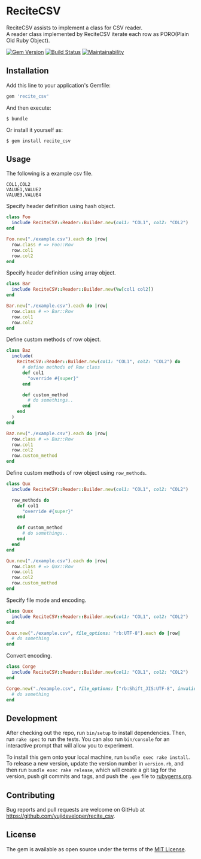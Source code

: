 # ReciteCSV

ReciteCSV assists to implement a class for CSV reader.  
A reader class implemented by ReciteCSV iterate each row as PORO(Plain Old Ruby Object).

[![Gem Version](https://badge.fury.io/rb/recite_csv.svg)](https://badge.fury.io/rb/recite_csv)
[![Build Status](https://travis-ci.org/yujideveloper/recite_csv.svg?branch=master)](https://travis-ci.org/yujideveloper/recite_csv)
[![Maintainability](https://api.codeclimate.com/v1/badges/eb04cab6d55b0c7a1f7f/maintainability)](https://codeclimate.com/github/yujideveloper/recite_csv/maintainability)

## Installation

Add this line to your application's Gemfile:

```ruby
gem 'recite_csv'
```

And then execute:

    $ bundle

Or install it yourself as:

    $ gem install recite_csv

## Usage

The following is a example csv file.

``` csv
COL1,COL2
VALUE1,VALUE2
VALUE3,VALUE4
```

Specify header definition using hash object.

``` ruby
class Foo
  include ReciteCSV::Reader::Builder.new(col1: "COL1", col2: "COL2")
end

Foo.new("./example.csv").each do |row|
  row.class # => Foo::Row
  row.col1
  row.col2
end
```

Specify header definition using array object.

``` ruby
class Bar
  include ReciteCSV::Reader::Builder.new(%w[col1 col2])
end

Bar.new("./example.csv").each do |row|
  row.class # => Bar::Row
  row.col1
  row.col2
end
```

Define custom methods of row object.

``` ruby
class Baz
  include(
    ReciteCSV::Reader::Builder.new(col1: "COL1", col2: "COL2") do
      # define methods of Row class
      def col1
        "override #{super}"
      end

      def custom_method
        # do somethings..
      end
    end
  )
end

Baz.new("./example.csv").each do |row|
  row.class # => Baz::Row
  row.col1
  row.col2
  row.custom_method
end
```

Define custom methods of row object using `row_methods`.

``` ruby
class Qux
  include ReciteCSV::Reader::Builder.new(col1: "COL1", col2: "COL2")

  row_methods do
    def col1
      "override #{super}"
    end

    def custom_method
      # do somethings..
    end
  end
end

Qux.new("./example.csv").each do |row|
  row.class # => Qux::Row
  row.col1
  row.col2
  row.custom_method
end
```

Specify file mode and encoding.

``` ruby
class Quux
  include ReciteCSV::Reader::Builder.new(col1: "COL1", col2: "COL2")
end

Quux.new("./example.csv", file_options: "rb:UTF-8").each do |row|
  # do something
end
```

Convert encoding.

``` ruby
class Corge
  include ReciteCSV::Reader::Builder.new(col1: "COL1", col2: "COL2")
end

Corge.new("./example.csv", file_options: ["rb:Shift_JIS:UTF-8", invalid: :replace, undef: :replace]).each do |row|
  # do something
end
```


## Development

After checking out the repo, run `bin/setup` to install dependencies. Then, run `rake spec` to run the tests. You can also run `bin/console` for an interactive prompt that will allow you to experiment.

To install this gem onto your local machine, run `bundle exec rake install`. To release a new version, update the version number in `version.rb`, and then run `bundle exec rake release`, which will create a git tag for the version, push git commits and tags, and push the `.gem` file to [rubygems.org](https://rubygems.org).

## Contributing

Bug reports and pull requests are welcome on GitHub at https://github.com/yujideveloper/recite_csv.


## License

The gem is available as open source under the terms of the [MIT License](http://opensource.org/licenses/MIT).

